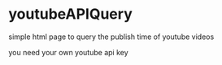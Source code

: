 <h1> youtubeAPIQuery</h1>

simple html page to query the publish time of youtube videos

you need your own youtube api key
